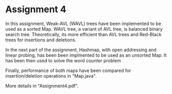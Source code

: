 # Assignment 4

In this assignment, Weak-AVL (WAVL) trees have been implemented to be used as a sorted Map. WAVL tree, a variant of AVL tree, is balanced binary search tree. Theoretically, its more efficient than AVL trees and Red-Black trees for insertions and deletions.

In the next part of the assignment, Hashmap, with open addressing and linear probing, has been been implmented to be used as an unsorted Map. It has been then used to solve the word counter problem

Finally, performance of both maps have been compared for insertion/deletion operations in "Map.java". 

More details in "Assignment4.pdf".
